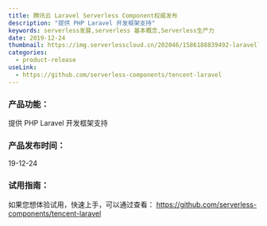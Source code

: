 ```yaml
---
title: 腾讯云 Laravel Serverless Component权威发布
description: "提供 PHP Laravel 开发框架支持"
keywords: serverless发展,serverless 基本概念,Serverless生产力
date: 2019-12-24
thumbnail: https://img.serverlesscloud.cn/202046/1586188839492-laravellist-.png
categories:
  - product-release
useLink: 
  - https://github.com/serverless-components/tencent-laravel
---
```


### **产品功能**：
提供 PHP Laravel 开发框架支持


### **产品发布时间**：
19-12-24



### **试用指南**：
如果您想体验试用，快速上手，可以通过查看：
https://github.com/serverless-components/tencent-laravel

